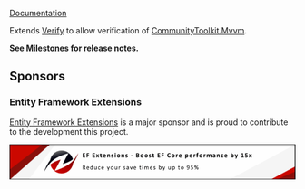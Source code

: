 [Documentation](https://github.com/VerifyTests/Verify.CommunityToolkit.Mvvm)

Extends [Verify](https://github.com/VerifyTests/Verify) to allow verification of [CommunityToolkit.Mvvm](https://learn.microsoft.com/en-us/dotnet/communitytoolkit/mvvm/).<!-- singleLineInclude: intro. path: /docs/intro.include.md -->

**See [Milestones](https://github.com/VerifyTests/Verify.CommunityToolkit.Mvvm/milestones?state=closed) for release notes.**


## Sponsors


### Entity Framework Extensions<!-- include: zzz. path: /docs/zzz.include.md -->

[Entity Framework Extensions](https://entityframework-extensions.net/?utm_source=simoncropp&utm_medium=Verify.CommunityToolkit.Mvvm) is a major sponsor and is proud to contribute to the development this project.

[![Entity Framework Extensions](https://raw.githubusercontent.com/VerifyTests/Verify.CommunityToolkit.Mvvm/refs/heads/main/docs/zzz.png)](https://entityframework-extensions.net/?utm_source=simoncropp&utm_medium=Verify.CommunityToolkit.Mvvm)<!-- endInclude -->
